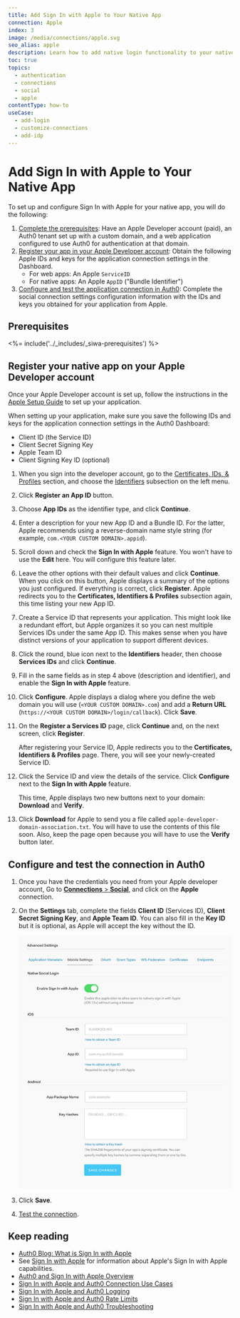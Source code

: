 ```yaml
---
title: Add Sign In with Apple to Your Native App
connection: Apple
index: 3
image: /media/connections/apple.svg
seo_alias: apple
description: Learn how to add native login functionality to your native app with Apple. 
toc: true
topics:
  - authentication
  - connections
  - social
  - apple
contentType: how-to
useCase:
  - add-login
  - customize-connections
  - add-idp
---
```

# Add Sign In with Apple to Your Native App

To set up and configure Sign In with Apple for your native app, you will do the following:

1. [Complete the prerequisites](#before-you-begin): Have an Apple Developer account (paid), an Auth0 tenant set up with a custom domain, and a web application configured to use Auth0 for authentication at that domain.  
2. [Register your app in your Apple Developer account](#register-your-app-in-your-apple-developer-account): Obtain the following Apple IDs and keys for the application connection settings in the Dashboard. 
    - For web apps: An Apple `ServiceID`
    - For native apps: An Apple `AppID` ("Bundle Identifier")
3. [Configure and test the application connection in Auth0](#configure-the-connection-in-auth0): Complete the social connection settings configuration information with the IDs and keys you obtained for your application from Apple. 

## Prerequisites

<%= include('../_includes/_siwa-prerequisites') %>

## Register your native app on your Apple Developer account

Once your Apple Developer account is set up, follow the instructions in the [Apple Setup Guide](/connections/apple-setup) to set up your application. 

When setting up your application, make sure you save the following IDs and keys for the application connection settings in the Auth0 Dashboard:

* Client ID (the Service ID)
* Client Secret Signing Key
* Apple Team ID
* Client Signing Key ID (optional)

1. When you sign into the developer account, go to the [Certificates, IDs, & Profiles](https://developer.apple.com/account/resources/certificates/list) section, and choose the [Identifiers](https://developer.apple.com/account/resources/identifiers/list/serviceId) subsection on the left menu.

2. Click **Register an App ID** button.

3. Choose **App IDs** as the identifier type, and click **Continue**. 

4. Enter a description for your new App ID and a Bundle ID. For the latter, Apple recommends using a reverse-domain name style string (for example, `com.<YOUR CUSTOM DOMAIN>.appid`). 

5. Scroll down and check the **Sign In with Apple** feature. You won't have to use the **Edit** here. You will configure this feature later.

6. Leave the other options with their default values and click **Continue**. When you click on this button, Apple  displays a summary of the options you just configured. If everything is correct, click **Register**. Apple redirects you to the **Certificates, Identifiers & Profiles** subsection again, this time listing your new App ID. 

7. Create a Service ID that represents your application. This might look like a redundant effort, but Apple organizes it so you can nest multiple Services IDs under the same App ID. This makes sense when you have distinct versions of your application to support different devices.

8. Click the round, blue icon next to the **Identifiers** header, then choose **Services IDs** and click  **Continue**. 

9. Fill in the same fields as in step 4 above (description and identifier), and enable the **Sign In with Apple** feature. 

10. Click **Configure**. Apple displays a dialog where you define the web domain you will use (`<YOUR CUSTOM DOMAIN>.com`) and add a **Return URL** (`https://<YOUR CUSTOM DOMAIN>/login/callback`). Click **Save**.  

11. On the **Register a Services ID** page, click **Continue** and, on the next screen, click **Register**.

    After registering your Service ID, Apple redirects you to the **Certificates, Identifiers & Profiles** page. There, you will see your newly-created Service ID.
  
12. Click the Service ID and view the details of the service. Click **Configure** next to the **Sign In with Apple** feature. 

    This time, Apple displays two new buttons next to your domain: **Download** and **Verify**.

13. Click **Download** for Apple to send you a file called `apple-developer-domain-association.txt`. You will have to use the contents of this file soon. Also, keep the page open because you will have to use the **Verify** button later.

## Configure and test the connection in Auth0

1. Once you have the credentials you need from your Apple developer account, Go to [**Connections** > **Social**](${manage_url}), and click on the **Apple** connection.

2. On the **Settings** tab, complete the fields **Client ID** (Services ID), **Client Secret Signing Key**, and **Apple Team ID**. You can also fill in the **Key ID** but it is optional, as Apple will accept the key without the ID.

    ![Application Connection Settings: Advanced Mobile Settings](/media/articles/connections/social/apple/apple-app-mobile-settings.png)

3. Click **Save**.

4. [Test the connection](/connections/social/apple/guides/test-siwa-connection).

## Keep reading

* [Auth0 Blog: What is Sign In with Apple](https://auth0.com/blog/what-is-sign-in-with-apple-a-new-identity-provider/)
* See [Sign In with Apple](https://developer.apple.com/sign-in-with-apple/) for information about Apple's Sign In with Apple capabilities.
* [Auth0 and Sign In with Apple Overview](/connections/social/apple/concepts/sign-in-with-apple-overview)
* [Sign In with Apple and Auth0 Connection Use Cases](/connections/social/apple/references/siwa-use-cases)
* [Sign In with Apple and Auth0 Logging](/connections/social/apple/references/siwa-logging)
* [Sign In with Apple and Auth0 Rate Limits](/connections/social/apple/references/siwa-rate-limits)
* [Sign In with Apple and Auth0 Troubleshooting](/connections/social/apple/references/siwa-troubleshooting)
